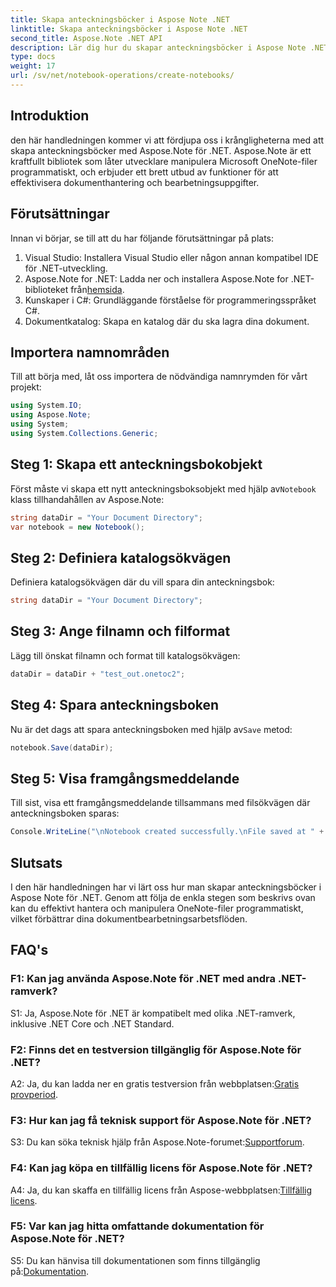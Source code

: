 ```yaml
---
title: Skapa anteckningsböcker i Aspose Note .NET
linktitle: Skapa anteckningsböcker i Aspose Note .NET
second_title: Aspose.Note .NET API
description: Lär dig hur du skapar anteckningsböcker i Aspose Note .NET utan ansträngning. Förbättra dina arbetsflöden för dokumentbearbetning nu.
type: docs
weight: 17
url: /sv/net/notebook-operations/create-notebooks/
---
```

## Introduktion

den här handledningen kommer vi att fördjupa oss i krångligheterna med att skapa anteckningsböcker med Aspose.Note för .NET. Aspose.Note är ett kraftfullt bibliotek som låter utvecklare manipulera Microsoft OneNote-filer programmatiskt, och erbjuder ett brett utbud av funktioner för att effektivisera dokumenthantering och bearbetningsuppgifter.

## Förutsättningar

Innan vi börjar, se till att du har följande förutsättningar på plats:

1. Visual Studio: Installera Visual Studio eller någon annan kompatibel IDE för .NET-utveckling.
2.  Aspose.Note for .NET: Ladda ner och installera Aspose.Note for .NET-biblioteket från[hemsida](https://releases.aspose.com/note/net/).
3. Kunskaper i C#: Grundläggande förståelse för programmeringsspråket C#.
4. Dokumentkatalog: Skapa en katalog där du ska lagra dina dokument.

## Importera namnområden

Till att börja med, låt oss importera de nödvändiga namnrymden för vårt projekt:

```csharp
using System.IO;
using Aspose.Note;
using System;
using System.Collections.Generic;
```

## Steg 1: Skapa ett anteckningsbokobjekt

 Först måste vi skapa ett nytt anteckningsboksobjekt med hjälp av`Notebook` klass tillhandahållen av Aspose.Note:

```csharp
string dataDir = "Your Document Directory";
var notebook = new Notebook();
```

## Steg 2: Definiera katalogsökvägen

Definiera katalogsökvägen där du vill spara din anteckningsbok:

```csharp
string dataDir = "Your Document Directory";
```

## Steg 3: Ange filnamn och filformat

Lägg till önskat filnamn och format till katalogsökvägen:

```csharp
dataDir = dataDir + "test_out.onetoc2";
```

## Steg 4: Spara anteckningsboken

 Nu är det dags att spara anteckningsboken med hjälp av`Save` metod:

```csharp
notebook.Save(dataDir);
```

## Steg 5: Visa framgångsmeddelande

Till sist, visa ett framgångsmeddelande tillsammans med filsökvägen där anteckningsboken sparas:

```csharp
Console.WriteLine("\nNotebook created successfully.\nFile saved at " + dataDir);
```

## Slutsats

I den här handledningen har vi lärt oss hur man skapar anteckningsböcker i Aspose Note för .NET. Genom att följa de enkla stegen som beskrivs ovan kan du effektivt hantera och manipulera OneNote-filer programmatiskt, vilket förbättrar dina dokumentbearbetningsarbetsflöden.

## FAQ's

### F1: Kan jag använda Aspose.Note för .NET med andra .NET-ramverk?

S1: Ja, Aspose.Note för .NET är kompatibelt med olika .NET-ramverk, inklusive .NET Core och .NET Standard.

### F2: Finns det en testversion tillgänglig för Aspose.Note för .NET?

 A2: Ja, du kan ladda ner en gratis testversion från webbplatsen:[Gratis provperiod](https://releases.aspose.com/).

### F3: Hur kan jag få teknisk support för Aspose.Note för .NET?

 S3: Du kan söka teknisk hjälp från Aspose.Note-forumet:[Supportforum](https://forum.aspose.com/c/note/28).

### F4: Kan jag köpa en tillfällig licens för Aspose.Note för .NET?

A4: Ja, du kan skaffa en tillfällig licens från Aspose-webbplatsen:[Tillfällig licens](https://purchase.aspose.com/temporary-license/).

### F5: Var kan jag hitta omfattande dokumentation för Aspose.Note för .NET?

 S5: Du kan hänvisa till dokumentationen som finns tillgänglig på:[Dokumentation](https://reference.aspose.com/note/net/).


